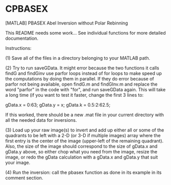 CPBASEX
=======

[MATLAB] PBASEX Abel Inversion without Polar Rebinning

This README needs some work... See individual functions for more detailed documentation.

Instructions:

(1) Save all of the files in a directory belonging to your MATLAB path.

(2) Try to run saveGData. It might error because the two functions it calls findG and findGinv use parfor loops instead of for loops to make speed up the computations by doing them in parallel. If they do error because of parfor not being available, open findG.m and findGInv.m and replace the word "parfor" in the code with "for", and run saveGData again. This will take a long time (if you want to test it faster, change the first 3 lines to:

gData.x = 0:63;
gData.y = x;
gData.k = 0.5:2:62.5;

If this worked, there should be a new .mat file in your current directory with all the needed data for inversions.

(3) Load up your raw image(s) to invert and add up either all or some of the quadrants to be left with a 2-D (or 3-D if multiple images) array where the first entry is the center of the image (upper-left of the remaining quadrant). Also, the size of the image should correspond to the size of gData.x and gData.y above, so either chop what you need from the image, resize the image, or redo the gData calculation with a gData.x and gData.y that suit your image.

(4) Run the inversion: call the pbasex function as done in its example in its comment section.

